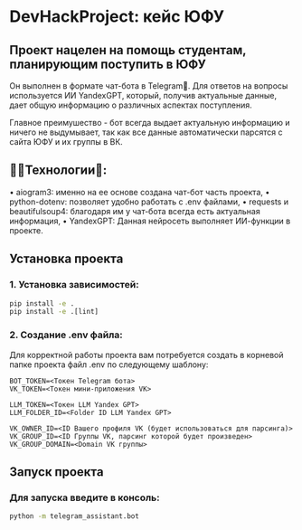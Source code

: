 # DevHackProject: кейс ЮФУ

## Проект нацелен на помощь студентам, планирующим поступить в ЮФУ

Он выполнен в формате чат-бота в Telegram📨. Для ответов на вопросы
используется ИИ YandexGPT, который, получив актуальные данные,
дает общую информацию о различных аспектах поступления.

Главное преимушество - бот всегда выдает актуальную информацию и
ничего не выдумывает, так как все данные автоматически парсятся с сайта ЮФУ
и их группы в ВК.


## 🧑‍💻Технологии📕:
• aiogram3: именно на ее основе создана чат-бот часть проекта,
• python-dotenv: позволяет удобно работать с .env файлами,
• requests и beautifulsoup4: благодаря им у чат-бота всегда есть актуальная информация,
• YandexGPT: Данная нейросеть выполняет ИИ-функции в проекте.

## Установка проекта

### 1. Установка зависимостей: 

```cmd
pip install -e .
pip install -e .[lint]
```

### 2. Создание .env файла:

Для корректной работы проекта вам потребуется создать в корневой папке проекта файл .env по следующему шаблону:
```env
BOT_TOKEN=<Токен Telegram бота>
VK_TOKEN=<Toкен мини-приложения VK>

LLM_TOKEN=<Токен LLM Yandex GPT>
LLM_FOLDER_ID=<Folder ID LLM Yandex GPT>

VK_OWNER_ID=<ID Вашего профиля VK (будет использоваться для парсинга)>
VK_GROUP_ID=<ID Группы VK, парсинг которой будет произведен>
VK_GROUP_DOMAIN=<Domain VK группы>
```

## Запуск проекта

### Для запуска введите в консоль:

```cmd
python -m telegram_assistant.bot
```